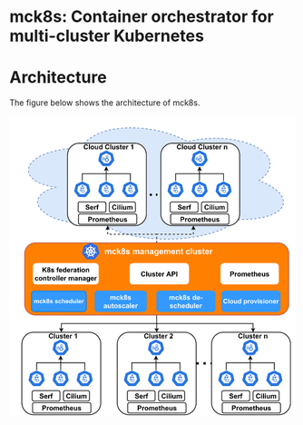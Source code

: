 # mck8s: Container orchestrator for multi-cluster Kubernetes

# Architecture

The figure below shows the architecture of mck8s.

<p align="center"><img src="docs/images/mck8s_architecture.pdf" type="application/pdf" width="711"></p>
